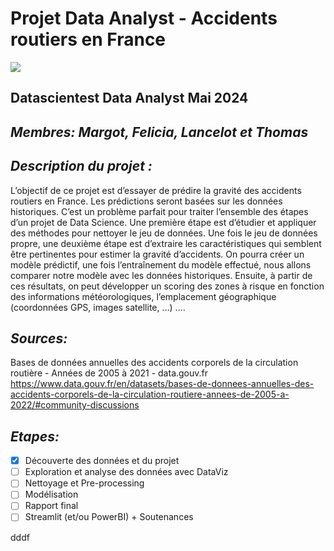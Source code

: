# **Projet Data Analyst - Accidents routiers en France** #
![](https://datascientest.com/wp-content/uploads/2022/03/logo-2021.png)
## Datascientest Data Analyst Mai 2024 ##

## ***Membres: Margot, Felicia, Lancelot et Thomas***

## ***Description du projet :***
L’objectif de ce projet est d’essayer de prédire la gravité des accidents routiers en France. Les prédictions seront basées sur les données historiques.
C’est un problème parfait pour traiter l’ensemble des étapes d’un projet de Data Science. Une première étape est d’étudier et appliquer des méthodes pour nettoyer le jeu de données. Une fois le jeu de données propre, une deuxième étape est d’extraire les caractéristiques qui semblent être pertinentes pour estimer la gravité d’accidents. On pourra créer un modèle prédictif, une fois l’entraînement du modèle effectué, nous allons comparer notre modèle avec les données historiques. Ensuite, à partir de ces résultats, on peut développer un scoring des zones à risque en fonction des informations météorologiques, l’emplacement géographique (coordonnées GPS, images satellite, …) ….


## ***Sources:***

Bases de données annuelles des accidents corporels de la circulation routière - Années de 2005 à 2021 - data.gouv.fr
https://www.data.gouv.fr/en/datasets/bases-de-donnees-annuelles-des-accidents-corporels-de-la-circulation-routiere-annees-de-2005-a-2022/#community-discussions

## ***Etapes:***

- [x] Découverte des données et du projet
- [ ] Exploration et analyse des données avec DataViz
- [ ] Nettoyage et Pre-processing
- [ ] Modélisation
- [ ] Rapport final
- [ ] Streamlit (et/ou PowerBI) + Soutenances

dddf

